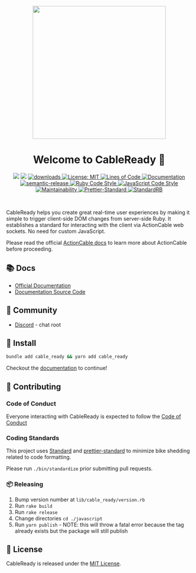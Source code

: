 <p align="center">
  <img src="assets/cable-ready-logo-with-copy.svg" width="360" />
  <h1 align="center">Welcome to CableReady 👋</h1>
  <p align="center">
    <img src="https://img.shields.io/gem/v/cable_ready.svg?color=red" />
    <img src="https://img.shields.io/npm/v/cable_ready.svg?color=blue" />
    <a href="https://www.npmjs.com/package/cable_ready">
      <img alt="downloads" src="https://img.shields.io/npm/dm/cable_ready.svg?color=blue" target="_blank" />
    </a>
    <a href="https://github.com/hopsoft/cable_ready/blob/master/LICENSE">
      <img alt="License: MIT" src="https://img.shields.io/badge/license-MIT-brightgreen.svg" target="_blank" />
    </a>
    <a href="http://blog.codinghorror.com/the-best-code-is-no-code-at-all/" target="_blank">
      <img alt="Lines of Code" src="https://img.shields.io/badge/lines_of_code-375-brightgreen.svg?style=flat" />
    </a>
    <a href="https://cableready.stimulusreflex.com" target="_blank">
      <img alt="Documentation" src="https://img.shields.io/badge/documentation-yes-brightgreen.svg" />
    </a>
    <br />
    <a href="#badge">
      <img alt="semantic-release" src="https://img.shields.io/badge/%20%20%F0%9F%93%A6%F0%9F%9A%80-semantic--release-e10079.svg">
    </a>
    <a href="https://github.com/testdouble/standard" target="_blank">
      <img alt="Ruby Code Style" src="https://img.shields.io/badge/Ruby_Code_Style-standard-brightgreen.svg" />
    </a>
    <a href="https://github.com/sheerun/prettier-standard" target="_blank">
      <img alt="JavaScript Code Style" src="https://img.shields.io/badge/JavaScript_Code_Style-prettier_standard-ff69b4.svg" />
    </a>
    <br />
    <a href="https://codeclimate.com/github/hopsoft/cable_ready/maintainability" target="_blank">
      <img alt="Maintainability" src="https://api.codeclimate.com/v1/badges/83ddf1fee4af7e51a681/maintainability" />
    </a>
    <a target="_blank" rel="noopener noreferrer" href="https://github.com/hopsoft/cable_ready/workflows/Prettier-Standard/badge.svg">
      <img src="https://github.com/hopsoft/cable_ready/workflows/Prettier-Standard/badge.svg" alt="Prettier-Standard" style="max-width:100%;">
    </a>
    <a target="_blank" rel="noopener noreferrer" href="https://github.com/hopsoft/cable_ready/workflows/StandardRB/badge.svg">
      <img src="https://github.com/hopsoft/cable_ready/workflows/StandardRB/badge.svg" alt="StandardRB" style="max-width:100%;">
    </a>
  </p>
</p>
<br />

CableReady helps you create great real-time user experiences by making it simple to trigger client-side DOM changes from server-side Ruby. It establishes a standard for interacting with the client via ActionCable web sockets. No need for custom JavaScript.

Please read the official [ActionCable docs](http://guides.rubyonrails.org/action_cable_overview.html)
to learn more about ActionCable before proceeding.

## 📚 Docs

- [Official Documentation](https://cableready.stimulusreflex.com)
- [Documentation Source Code](https://github.com/hopsoft/cable_ready/tree/master/docs)

## 💙 Community

- [Discord](https://discord.gg/XveN625) - chat root

## 🚀 Install

```sh
bundle add cable_ready && yarn add cable_ready
```

Checkout the [documentation](https://cableready.stimulusreflex.com) to continue!


## 🙏 Contributing

### Code of Conduct

Everyone interacting with CableReady is expected to follow the [Code of Conduct](CODE_OF_CONDUCT.md)

### Coding Standards

This project uses [Standard](https://github.com/testdouble/standard)
and [prettier-standard](https://github.com/sheerun/prettier-standard) to minimize bike shedding related to code formatting.

Please run `./bin/standardize` prior submitting pull requests.

### 📦 Releasing

1. Bump version number at `lib/cable_ready/version.rb`
1. Run `rake build`
1. Run `rake release`
1. Change directories `cd ./javascript`
1. Run `yarn publish` - NOTE: this will throw a fatal error because the tag already exists but the package will still publish

## 📝 License

CableReady is released under the [MIT License](LICENSE.txt).
